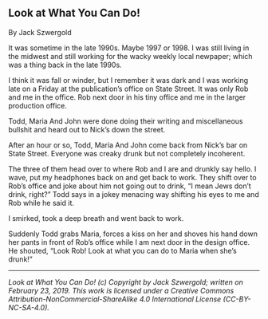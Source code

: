 ## Look at What You Can Do!

By Jack Szwergold

It was sometime in the late 1990s. Maybe 1997 or 1998. I was still living in the midwest and still working for the wacky weekly local newpaper; which was a thing back in the late 1990s.

I think it was fall or winder, but I remember it was dark and I was working late on a Friday at the publication’s office on State Street. It was only Rob and me in the office. Rob next door in his tiny office and me in the larger production office.

Todd, Maria And John were done doing their writing and miscellaneous bullshit and heard out to Nick’s down the street. 

After an hour or so, Todd, Maria And John come back from Nick’s bar on State Street. Everyone was creaky drunk but not completely incoherent.

The three of them head over to where Rob and I are and drunkly say hello. I wave, put my headphones back on and get back to work. They shift over to Rob’s office and joke about him not going out to drink, “I mean Jews don’t drink, right?” Todd says in a jokey menacing way shifting his eyes to me and Rob while he said it.

I smirked, took a deep breath and went back to work.

Suddenly Todd grabs Maria, forces a kiss on her and shoves his hand down her pants in front of Rob’s office while I am next door in the design office. He shouted, “Look Rob! Look at what you can do to Maria when she’s drunk!”

***

*Look at What You Can Do! (c) Copyright by Jack Szwergold; written on February 23, 2019. This work is licensed under a Creative Commons Attribution-NonCommercial-ShareAlike 4.0 International License (CC-BY-NC-SA-4.0).*